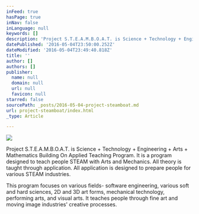 ```yaml
---
inFeed: true
hasPage: true
inNav: false
inLanguage: null
keywords: []
description: 'Project S.T.E.A.M.B.O.A.T. is Science + Technology + Engineering + Arts + Mathematics Building On Applied Teaching Program. It is a program designed to teach people STEAM with Arts and Mechanics. All theory is taught through application. All application is designed to prepare people for various STEAM industries. '
datePublished: '2016-05-04T23:50:00.252Z'
dateModified: '2016-05-04T23:49:40.818Z'
title: ''
author: []
authors: []
publisher:
  name: null
  domain: null
  url: null
  favicon: null
starred: false
sourcePath: _posts/2016-05-04-project-steamboat.md
url: project-steamboat/index.html
_type: Article

---
```

![](https://the-grid-user-content.s3-us-west-2.amazonaws.com/516405cc-35a3-4064-80eb-602bf0fa473d.jpg)

Project S.T.E.A.M.B.O.A.T. is Science + Technology + Engineering + Arts + Mathematics Building On Applied Teaching Program. It is a program designed to teach people STEAM with Arts and Mechanics. All theory is taught through application. All application is designed to prepare people for various STEAM industries. 

This program focuses on various fields- software engineering, various soft and hard sciences, 2D and 3D art forms, mechanical technology, performing arts, and visual arts. It teaches people through fine art and moving image industries' creative processes.